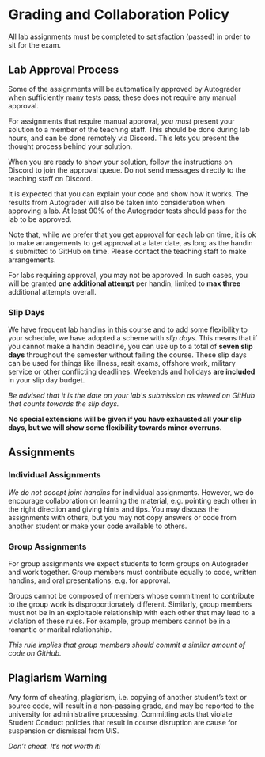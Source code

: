 # Grading and Collaboration Policy

All lab assignments must be completed to satisfaction (passed) in order to sit for the exam.

## Lab Approval Process

Some of the assignments will be automatically approved by Autograder when sufficiently many tests pass; these does not require any manual approval.

For assignments that require manual approval, *you must* present your solution to a member of the teaching staff.
This should be done during lab hours, and can be done remotely via Discord.
This lets you present the thought process behind your solution.

When you are ready to show your solution, follow the instructions on Discord to join the approval queue.
Do not send messages directly to the teaching staff on Discord.

It is expected that you can explain your code and show how it works.
The results from Autograder will also be taken into consideration when approving a lab.
At least 90% of the Autograder tests should pass for the lab to be approved.

Note that, while we prefer that you get approval for each lab on time, it is ok to make arrangements to get approval at a later date, as long as the handin is submitted to GitHub on time.
Please contact the teaching staff to make arrangements.

For labs requiring approval, you may not be approved.
In such cases, you will be granted **one additional attempt** per handin, limited to **max three** additional attempts overall.

### Slip Days

We have frequent lab handins in this course and to add some flexibility to your schedule, we have adopted a scheme with *slip days*.
This means that if you cannot make a handin deadline, you can use up to a total of **seven slip days** throughout the semester without failing the course.
These slip days can be used for things like illness, resit exams, offshore work, military service or other conflicting deadlines.
Weekends and holidays **are included** in your slip day budget.

*Be advised that it is the date on your lab's submission as viewed on GitHub that counts towards the slip days.*

**No special extensions will be given if you have exhausted all your slip days, but we will show some flexibility towards minor overruns.**

## Assignments

### Individual Assignments

*We do not accept joint handins* for individual assignments.
However, we do encourage collaboration on learning the material, e.g. pointing each other in the right direction and giving hints and tips.
You may discuss the assignments with others, but you may not copy answers or code from another student or make your code available to others.

### Group Assignments

For group assignments we expect students to form groups on Autograder and work together.
Group members must contribute equally to code, written handins, and oral presentations, e.g. for approval.

Groups cannot be composed of members whose commitment to contribute to the group work is disproportionately different.
Similarly, group members must not be in an exploitable relationship with each other that may lead to a violation of these rules.
For example, group members cannot be in a romantic or marital relationship.

*This rule implies that group members should commit a similar amount of code on GitHub.*

## Plagiarism Warning

Any form of cheating, plagiarism, i.e. copying of another student’s text or source code, will result in a non-passing grade, and may be reported to the university for administrative processing.
Committing acts that violate Student Conduct policies that result in course disruption are cause for suspension or dismissal from UiS.

*Don’t cheat. It’s not worth it!*

